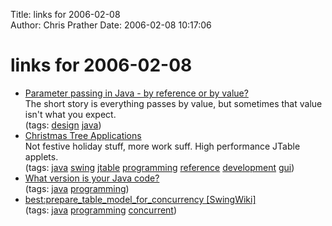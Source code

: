 Title: links for 2006-02-08  
Author: Chris Prather
Date: 2006-02-08 10:17:06

# links for 2006-02-08
<ul class="delicious">
	<li>
		<div class="delicious-link"><a href="http://www.yoda.arachsys.com/java/passing.html">Parameter passing in Java - by reference or by value?</a></div>
		<div class="delicious-extended">The short story is everything passes by value, but sometimes that value isn't what you expect.</div>
		<div class="delicious-tags">(tags: <a href="http://del.icio.us/perigrin/design">design</a> <a href="http://del.icio.us/perigrin/java">java</a>)</div>
	</li>
	<li>
		<div class="delicious-link"><a href="http://java.sun.com/products/jfc/tsc/articles/ChristmasTree/">Christmas Tree Applications</a></div>
		<div class="delicious-extended">Not festive holiday stuff, more work suff. High performance JTable applets.</div>
		<div class="delicious-tags">(tags: <a href="http://del.icio.us/perigrin/java">java</a> <a href="http://del.icio.us/perigrin/swing">swing</a> <a href="http://del.icio.us/perigrin/jtable">jtable</a> <a href="http://del.icio.us/perigrin/programming">programming</a> <a href="http://del.icio.us/perigrin/reference">reference</a> <a href="http://del.icio.us/perigrin/development">development</a> <a href="http://del.icio.us/perigrin/gui">gui</a>)</div>
	</li>
	<li>
		<div class="delicious-link"><a href="http://www.javaworld.com/javaqa/2003-05/02-qa-0523-version-p3.html#resources">What version is your Java code?</a></div>
		<div class="delicious-tags">(tags: <a href="http://del.icio.us/perigrin/java">java</a> <a href="http://del.icio.us/perigrin/programming">programming</a>)</div>
	</li>
	<li>
		<div class="delicious-link"><a href="http://www.swingwiki.org/best:prepare_table_model_for_concurrency">best:prepare_table_model_for_concurrency [SwingWiki]</a></div>
		<div class="delicious-tags">(tags: <a href="http://del.icio.us/perigrin/java">java</a> <a href="http://del.icio.us/perigrin/programming">programming</a> <a href="http://del.icio.us/perigrin/concurrent">concurrent</a>)</div>
	</li>
</ul>

